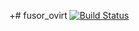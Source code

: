 +# fusor_ovirt [![Build
Status](https://travis-ci.org/fusor/fusor_ovirt.svg)](https://travis-ci.org/fusor/fusor_ovirt)
